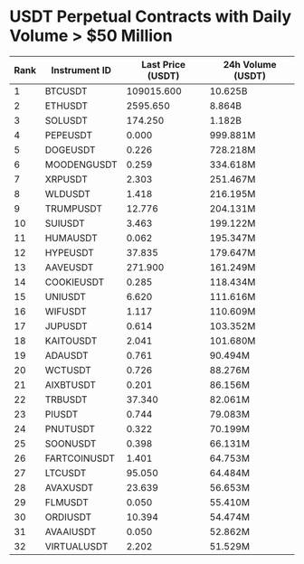 # USDT Perpetual Contracts with Daily Volume > $50 Million

| Rank | Instrument ID | Last Price (USDT) | 24h Volume (USDT) |
|------|---------------|-------------------|-------------------|
| 1 | BTCUSDT | 109015.600 | 10.625B |
| 2 | ETHUSDT | 2595.650 | 8.864B |
| 3 | SOLUSDT | 174.250 | 1.182B |
| 4 | PEPEUSDT | 0.000 | 999.881M |
| 5 | DOGEUSDT | 0.226 | 728.218M |
| 6 | MOODENGUSDT | 0.259 | 334.618M |
| 7 | XRPUSDT | 2.303 | 251.467M |
| 8 | WLDUSDT | 1.418 | 216.195M |
| 9 | TRUMPUSDT | 12.776 | 204.131M |
| 10 | SUIUSDT | 3.463 | 199.122M |
| 11 | HUMAUSDT | 0.062 | 195.347M |
| 12 | HYPEUSDT | 37.835 | 179.647M |
| 13 | AAVEUSDT | 271.900 | 161.249M |
| 14 | COOKIEUSDT | 0.285 | 118.434M |
| 15 | UNIUSDT | 6.620 | 111.616M |
| 16 | WIFUSDT | 1.117 | 110.609M |
| 17 | JUPUSDT | 0.614 | 103.352M |
| 18 | KAITOUSDT | 2.041 | 101.680M |
| 19 | ADAUSDT | 0.761 | 90.494M |
| 20 | WCTUSDT | 0.726 | 88.276M |
| 21 | AIXBTUSDT | 0.201 | 86.156M |
| 22 | TRBUSDT | 37.340 | 82.061M |
| 23 | PIUSDT | 0.744 | 79.083M |
| 24 | PNUTUSDT | 0.322 | 70.199M |
| 25 | SOONUSDT | 0.398 | 66.131M |
| 26 | FARTCOINUSDT | 1.401 | 64.753M |
| 27 | LTCUSDT | 95.050 | 64.484M |
| 28 | AVAXUSDT | 23.639 | 56.653M |
| 29 | FLMUSDT | 0.050 | 55.410M |
| 30 | ORDIUSDT | 10.394 | 54.474M |
| 31 | AVAAIUSDT | 0.050 | 52.862M |
| 32 | VIRTUALUSDT | 2.202 | 51.529M |
